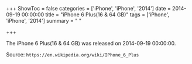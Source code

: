 +++
ShowToc = false
categories = ['iPhone', 'iPhone', '2014']
date = 2014-09-19 00:00:00
title = "iPhone 6 Plus(16 & 64 GB)"
tags = ['iPhone', 'iPhone', '2014']
summary = " "

+++

The iPhone 6 Plus(16 & 64 GB) was released on 2014-09-19 00:00:00.

Source: `https://en.wikipedia.org/wiki/IPhone_6_Plus`


